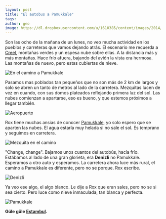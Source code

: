 ```yaml
---
layout: post
title: "El autobus a Pamukkale"
tags: 
author: geo
image: https://dl.dropboxusercontent.com/u/1610385/content/images/2014/12/IMG_20141222_074350.jpg
---
```

Son las ocho de la mañana de un lunes, no veo mucha actividad en los pueblos y carreteras que vamos dejando atrás. El escenario me recuerda a [Creel](/tag/creel), montañas verdes y un espesa nube sobre ellas.  A la distancia más y más montañas. Hace frío afuera, bajando del avión la vista era hermosa. Las montañas de nuevo, pero estas cubiertas de nieve. 

![En el camino a Pamukkale](https://dl.dropboxusercontent.com/u/1610385/content/images/2014/12/IMG_20141222_081526579.jpg)

Pasamos mas poblados tan pequeños que no son más de 2 km de largos y solo se abren un tanto de metros al lado de la carretera. Mezquitas lucen de vez en cuando, con sus domos plateados reflejando primera luz del sol. Las nubes comienzan a apartarse, eso es bueno, y que estemos próximos a llegar también. 

![Aeropuerto](https://dl.dropboxusercontent.com/u/1610385/content/images/2014/12/IMG_20141222_074350-1.jpg)

Rox tiene muchas ansias de conocer [Pamukkale](/tag/pamukkale), yo solo espero que se aparten las nubes. El agua estaría muy helada si no sale el sol. Es temprano y seguimos en carretera. 

![Mezquita en el camino](https://dl.dropboxusercontent.com/u/1610385/content/images/2014/12/IMG_20141222_083654.jpg)

"Change, change". Bajamos unos cuantos del autobús, hacía frío. Estábamos al lado de una gran glorieta, era **Denizli** no Pamukkale. Esperamos a otro auto y esperamos. La carretera ahora luce más rural, el camino a Pamukkale es diferente, pero no se porque. Rox escribe. 

![Denizli](https://dl.dropboxusercontent.com/u/1610385/content/images/2014/12/IMG_20141222_090439227.jpg)

Ya veo ese algo, el algo blanco. Le dije a Rox que eran sales, pero no se si sea cierto. Pero luce como nieve inmaculada, tan blanca y perfecta. 

![Pamukkale](https://dl.dropboxusercontent.com/u/1610385/content/images/2014/12/IMG_20141222_092614065.jpg)

**Güle güle [Estambul](/tag/estambul).**